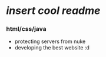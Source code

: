 # *insert cool readme*
### html/css/java
* protecting servers from nuke
* developing the best website :d
